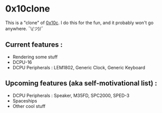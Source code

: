 0x10clone
=========
This is a "clone" of [0x10c](https://en.wikipedia.org/wiki/0x10c). I do this for the fun, and it probably won't go anywhere. ¯\\_(ツ)_/¯

Current features :
------------------

* Rendering some stuff
* DCPU-16
* DCPU Peripherals : LEM1802, Generic Clock, Generic Keyboard

Upcoming features (aka self-motivational list) :
------------------------------------------------
* DCPU Peripherals : Speaker, M35FD, SPC2000, SPED-3
* Spaceships
* Other cool stuff
